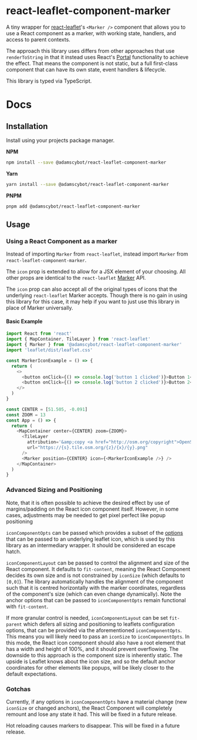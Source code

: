 # react-leaflet-component-marker

A tiny wrapper for [react-leaflet](https://react-leaflet.js.org/)'s `<Marker />` component that allows you to use a React component as a marker, with working state, handlers, and access to parent contexts.

The approach this library uses differs from other approaches that use `renderToString` in that it instead uses React's [Portal](https://react.dev/reference/react-dom/createPortal) functionality to achieve the effect. That means the component is not static, but a full first-class component that can have its own state, event handlers & lifecycle.

This library is typed via TypeScript.

# Docs

## Installation

Install using your projects package manager.

**NPM**

```bash
npm install --save @adamscybot/react-leaflet-component-marker
```

**Yarn**

```bash
yarn install --save @adamscybot/react-leaflet-component-marker
```

**PNPM**

```bash
pnpm add @adamscybot/react-leaflet-component-marker
```

## Usage

### Using a React Component as a marker

Instead of importing `Marker` from `react-leaflet`, instead import `Marker` from `react-leaflet-component-marker`.

The `icon` prop is extended to allow for a JSX element of your choosing. All other props are identical to the `react-leaflet` [Marker](https://react-leaflet.js.org/docs/api-components/#marker) API.

The `icon` prop can also accept all of the original types of icons that the underlying `react-leaflet` Marker accepts. Though there is no gain in using this library for this case, it may help if you want to just use this library in place of Marker universally.

#### Basic Example

```javascript
import React from 'react'
import { MapContainer, TileLayer } from 'react-leaflet'
import { Marker } from '@adamscybot/react-leaflet-component-marker'
import 'leaflet/dist/leaflet.css'

const MarkerIconExample = () => {
  return (
    <>
      <button onClick={() => console.log('button 1 clicked')}>Button 1</button>
      <button onClick={() => console.log('button 2 clicked')}>Button 2</button>
    </>
  )
}

const CENTER = [51.505, -0.091]
const ZOOM = 13
const App = () => {
  return (
    <MapContainer center={CENTER} zoom={ZOOM}>
      <TileLayer
        attribution='&amp;copy <a href="http://osm.org/copyright">OpenStreetMap</a> contributors'
        url="https://{s}.tile.osm.org/{z}/{x}/{y}.png"
      />
      <Marker position={CENTER} icon={<MarkerIconExample />} />
    </MapContainer>
  )
}
```

### Advanced Sizing and Positioning

Note, that it is often possible to achieve the desired effect by use of margins/padding on the React icon component itself. However, in some cases, adjustments may be needed to get pixel perfect like popup positioning

`iconComponentOpts` can be passed which provides a subset of the [options](https://leafletjs.com/reference.html#icon) that can be passed to an underlying leaflet icon, which is used by this library as an intermediary wrapper. It should be considered an escape hatch.

`iconComponentLayout` can be passed to control the alignment and size of the React component. It defaults to `fit-content`, meaning the React Component decides its own size and is not constrained by `iconSize` (which defaults to `[0,0]`). The library automatically handles the alignment of the component such that it is centred horizontally with the marker coordinates, regardless of the component's size (which can even change dynamically). Note the anchor options that can be passed to `iconComponentOpts` remain functional with `fit-content`.

If more granular control is needed, `iconComponentLayout` can be set `fit-parent` which defers all sizing and positioning to leaflets configuration options, that can be provided via the aforementioned `iconComponentOpts`. This means you will likely need to pass an `iconSize` to `iconComponentOpts`. In this mode, the React icon component should also have a root element that has a width and height of 100%, and it should prevent overflowing. The downside to this approach is the component size is inherently static. The upside is Leaflet knows about the icon size, and so the default anchor coordinates for other elements like popups, will be likely closer to the default expectations.

### Gotchas

Currently, if any options in `iconComponentOpts` have a material change (new `iconSize` or changed anchors), the React Component will completely remount and lose any state it had. This will be fixed in a future release.

Hot reloading causes markers to disappear. This will be fixed in a future release.

